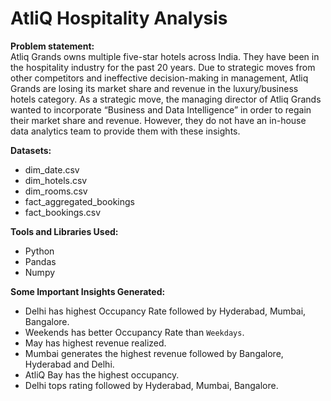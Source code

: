 # AtliQ Hospitality Analysis

**Problem statement:** <br>
Atliq Grands owns multiple five-star hotels across India. They have been in the hospitality industry for the past 20 years. Due to strategic moves from other competitors and ineffective decision-making in management, Atliq Grands are losing its market share and revenue in the luxury/business hotels category. As a strategic move, the managing director of Atliq Grands wanted to incorporate “Business and Data Intelligence” in order to regain their market share and revenue. However, they do not have an in-house data analytics team to provide them with these insights.

**Datasets:** <br>
* dim_date.csv
* dim_hotels.csv
* dim_rooms.csv
* fact_aggregated_bookings
* fact_bookings.csv

**Tools and Libraries Used:**
* Python
* Pandas
* Numpy

**Some Important Insights Generated:**
* Delhi has highest Occupancy Rate followed by Hyderabad, Mumbai, Bangalore.
* Weekends has better Occupancy Rate than `Weekdays`.
* May has highest revenue realized.
* Mumbai generates the highest revenue followed by Bangalore, Hyderabad and Delhi.
* AtliQ Bay has the highest occupancy.
* Delhi tops rating followed by Hyderabad, Mumbai, Bangalore.
